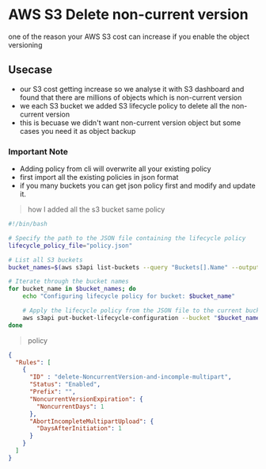 # AWS S3 Delete non-current version

one of the reason your AWS S3 cost can increase if you enable the object versioning

## Usecase

- our S3 cost getting increase so we analyse it with S3 dashboard and found that there are millions of objects which is non-current version
- we each S3 bucket we added S3 lifecycle policy to delete all the non-current version
- this is becuase we didn't want non-current version object but some cases you need it as object backup

### Important Note

- Adding policy from cli will overwrite all your existing policy
- first import all the existing policies in json format
- if you many buckets you can get json policy first and modify and update it.

> how I added all the s3 bucket same policy

```bash
#!/bin/bash

# Specify the path to the JSON file containing the lifecycle policy
lifecycle_policy_file="policy.json"

# List all S3 buckets
bucket_names=$(aws s3api list-buckets --query "Buckets[].Name" --output text)

# Iterate through the bucket names
for bucket_name in $bucket_names; do
    echo "Configuring lifecycle policy for bucket: $bucket_name"

    # Apply the lifecycle policy from the JSON file to the current bucket
    aws s3api put-bucket-lifecycle-configuration --bucket "$bucket_name" --lifecycle-configuration "file://$lifecycle_policy_file"
done

```

> policy

```json
{
  "Rules": [
    {
      "ID" : "delete-NoncurrentVersion-and-incomple-multipart",
      "Status": "Enabled",
      "Prefix": "",
      "NoncurrentVersionExpiration": {
        "NoncurrentDays": 1
      },
      "AbortIncompleteMultipartUpload": {
        "DaysAfterInitiation": 1
      }
    }
  ]
}

```
